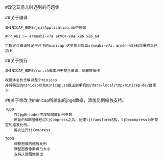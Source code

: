 #改这玩意儿时遇到的问题集

##关于编译

    $MINICAP_HOME/jni/Application.mk中修改

    APP_ABI := armeabi-v7a arm64-v8a x86 x86_64

    可指定仅编译特定平台下的minicap 这里我只保留armeabi-v7a，arm64-v8a有需要的自己加上

##关于执行

    $MINICAP_HOME/run.sh脚本用于整合编译，部署等操作

    改脚本会负责编译整个minicap
    并将特定的minicap以及minicap.so推送到手机的/data/local/tmp/minicap-dev目录下

##关于修改
    为minicap所输出的jpge数据，添加比例缩放支持。

    TODO
        在JpgEncoder中增加缩放比例参数
        原始的RGB图像经过tjCompress之后，创建tjtransform结构，tjDecompress为所期望的缩放比例。
        再次进行tjCompress

    TODO    
        调整图像的缩放比例
        调整图像像素点的大小
        支持灰度图像输出
